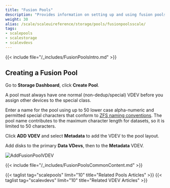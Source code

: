 ```yaml
---
title: "Fusion Pools"
description: "Provides information on setting up and using fusion pools."
weight: 30
alias: /scale/scaleuireference/storage/pools/fusionpoolsscale/
tags:
- scalepools
- scalestorage
- scalevdevs
---
```



{{< include file="/_includes/FusionPoolsIntro.md" >}}

## Creating a Fusion Pool

Go to **Storage Dashboard**, click **Create Pool**.

A pool must always have one normal (non-dedup/special) VDEV before you assign other devices to the special class.

Enter a name for the pool using up to 50 lower case alpha-numeric and permitted special characters that conform to [ZFS naming conventions](https://docs.oracle.com/cd/E23824_01/html/821-1448/gbcpt.html). 
The pool name contributes to the maximum character length for datasets, so it is limited to 50 characters. 

Click **ADD VDEV** and select **Metadata** to add the VDEV to the pool layout.

Add disks to the primary **Data VDevs**, then to the **Metadata** VDEV.

![AddFusionPoolVDEV](/images/SCALE/22.12/AddFusionPoolVDEV.png "Create Metadata VDEV")

{{< include file="/_includes/FusionPoolsCommonContent.md" >}}

{{< taglist tag="scalepools" limit="10" title="Related Pools Articles" >}}
{{< taglist tag="scalevdevs" limit="10" title="Related VDEV Articles" >}}